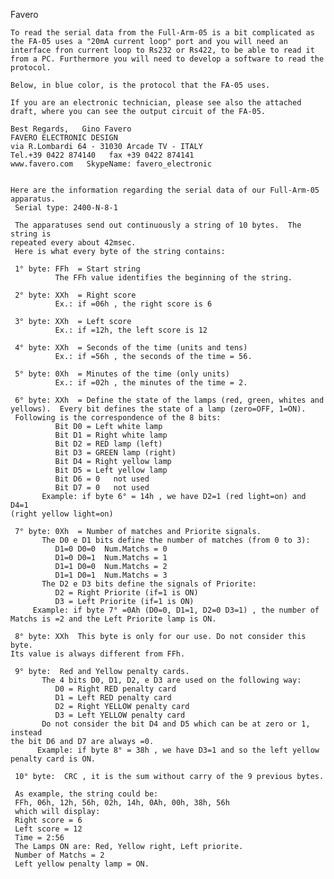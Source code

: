 Favero
    
    To read the serial data from the Full-Arm-05 is a bit complicated as the FA-05 uses a "20mA current loop" port and you will need an interface fron current loop to Rs232 or Rs422, to be able to read it from a PC. Furthermore you will need to develop a software to read the protocol. 
    
    Below, in blue color, is the protocol that the FA-05 uses. 
    
    If you are an electronic technician, please see also the attached draft, where you can see the output circuit of the FA-05. 
    
    Best Regards,   Gino Favero
    FAVERO ELECTRONIC DESIGN 
    via R.Lombardi 64 - 31030 Arcade TV - ITALY 
    Tel.+39 0422 874140   fax +39 0422 874141 
    www.favero.com   SkypeName: favero_electronic 
    
    
    Here are the information regarding the serial data of our Full-Arm-05 apparatus.
     Serial type: 2400-N-8-1
    
     The apparatuses send out continuously a string of 10 bytes.  The string is
    repeated every about 42msec.
     Here is what every byte of the string contains:
    
     1° byte: FFh  = Start string
              The FFh value identifies the beginning of the string.
    
     2° byte: XXh  = Right score
              Ex.: if =06h , the right score is 6
    
     3° byte: XXh  = Left score
              Ex.: if =12h, the left score is 12
    
     4° byte: XXh  = Seconds of the time (units and tens)
              Ex.: if =56h , the seconds of the time = 56.
    
     5° byte: 0Xh  = Minutes of the time (only units)
              Ex.: if =02h , the minutes of the time = 2.
    
     6° byte: XXh  = Define the state of the lamps (red, green, whites and
    yellows).  Every bit defines the state of a lamp (zero=OFF, 1=ON).
     Following is the correspondence of the 8 bits:
              Bit D0 = Left white lamp
              Bit D1 = Right white lamp
              Bit D2 = RED lamp (left)
              Bit D3 = GREEN lamp (right)
              Bit D4 = Right yellow lamp
              Bit D5 = Left yellow lamp
              Bit D6 = 0   not used
              Bit D7 = 0   not used
           Example: if byte 6° = 14h , we have D2=1 (red light=on) and D4=1
    (right yellow light=on)
    
     7° byte: 0Xh  = Number of matches and Priorite signals.
           The D0 e D1 bits define the number of matches (from 0 to 3):
              D1=0 D0=0  Num.Matchs = 0
              D1=0 D0=1  Num.Matchs = 1
              D1=1 D0=0  Num.Matchs = 2
              D1=1 D0=1  Num.Matchs = 3
           The D2 e D3 bits define the signals of Priorite:
              D2 = Right Priorite (if=1 is ON)
              D3 = Left Priorite (if=1 is ON)
         Example: if byte 7° =0Ah (D0=0, D1=1, D2=0 D3=1) , the number of
    Matchs is =2 and the Left Priorite lamp is ON.
    
     8° byte: XXh  This byte is only for our use. Do not consider this byte.
    Its value is always different from FFh.
    
     9° byte:  Red and Yellow penalty cards.
           The 4 bits D0, D1, D2, e D3 are used on the following way:
              D0 = Right RED penalty card
              D1 = Left RED penalty card
              D2 = Right YELLOW penalty card
              D3 = Left YELLOW penalty card
           Do not consider the bit D4 and D5 which can be at zero or 1, instead
    the bit D6 and D7 are always =0.
          Example: if byte 8° = 38h , we have D3=1 and so the left yellow
    penalty card is ON.
    
     10° byte:  CRC , it is the sum without carry of the 9 previous bytes.
    
     As example, the string could be:
     FFh, 06h, 12h, 56h, 02h, 14h, 0Ah, 00h, 38h, 56h
     which will display:
     Right score = 6
     Left score = 12
     Time = 2:56
     The Lamps ON are: Red, Yellow right, Left priorite.
     Number of Matchs = 2
     Left yellow penalty lamp = ON. 
